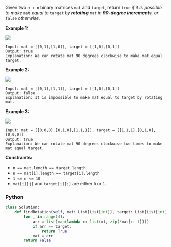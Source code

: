 Given two  `n x n`  binary matrices  `mat`  and  `target`, return  `true` _if it is possible to make_ `mat` _equal to_ `target` _by  **rotating**_ `mat` _in  **90-degree increments**, or_ `false` _otherwise._

**Example 1:**

![](https://assets.leetcode.com/uploads/2021/05/20/grid3.png)
```
Input: mat = [[0,1],[1,0]], target = [[1,0],[0,1]]
Output: true
Explanation: We can rotate mat 90 degrees clockwise to make mat equal target.
```

**Example 2:**

![](https://assets.leetcode.com/uploads/2021/05/20/grid4.png)
```
Input: mat = [[0,1],[1,1]], target = [[1,0],[0,1]]
Output: false
Explanation: It is impossible to make mat equal to target by rotating mat.
```

**Example 3:**

![](https://assets.leetcode.com/uploads/2021/05/26/grid4.png)
```
Input: mat = [[0,0,0],[0,1,0],[1,1,1]], target = [[1,1,1],[0,1,0],[0,0,0]]
Output: true
Explanation: We can rotate mat 90 degrees clockwise two times to make mat equal target.
```

**Constraints:**

-   `n == mat.length == target.length`
-   `n == mat[i].length == target[i].length`
-   `1 <= n <= 10`
-   `mat[i][j]`  and  `target[i][j]`  are either  `0`  or  `1`.


### Python
```python
class Solution:
    def findRotation(self, mat: List[List[int]], target: List[List[int]]) -> bool:
        for _ in range(4):
            arr = list(map(lambda x: list(x), zip(*mat[::-1])))
            if arr == target:
                return True
            mat = arr
        return False
```